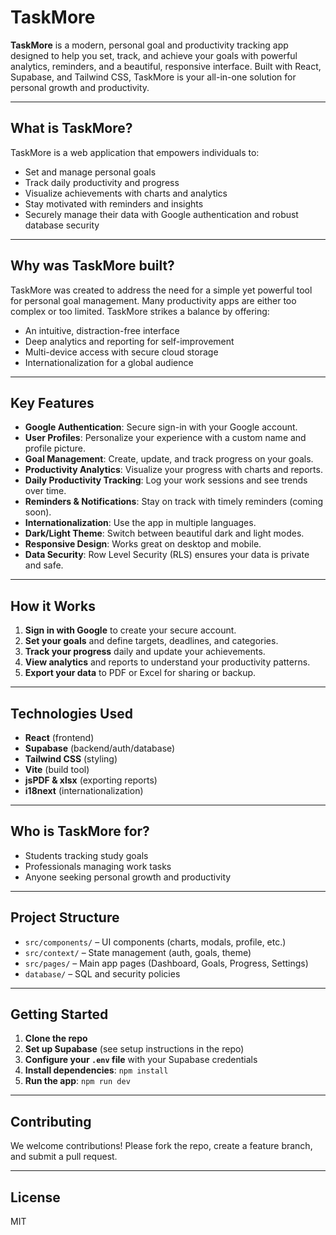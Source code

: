 # TaskMore

**TaskMore** is a modern, personal goal and productivity tracking app designed to help you set, track, and achieve your goals with powerful analytics, reminders, and a beautiful, responsive interface. Built with React, Supabase, and Tailwind CSS, TaskMore is your all-in-one solution for personal growth and productivity.

---

## What is TaskMore?

TaskMore is a web application that empowers individuals to:
- Set and manage personal goals
- Track daily productivity and progress
- Visualize achievements with charts and analytics
- Stay motivated with reminders and insights
- Securely manage their data with Google authentication and robust database security

---

## Why was TaskMore built?

TaskMore was created to address the need for a simple yet powerful tool for personal goal management. Many productivity apps are either too complex or too limited. TaskMore strikes a balance by offering:
- An intuitive, distraction-free interface
- Deep analytics and reporting for self-improvement
- Multi-device access with secure cloud storage
- Internationalization for a global audience

---

## Key Features

- **Google Authentication**: Secure sign-in with your Google account.
- **User Profiles**: Personalize your experience with a custom name and profile picture.
- **Goal Management**: Create, update, and track progress on your goals.
- **Productivity Analytics**: Visualize your progress with charts and reports.
- **Daily Productivity Tracking**: Log your work sessions and see trends over time.
- **Reminders & Notifications**: Stay on track with timely reminders (coming soon).
- **Internationalization**: Use the app in multiple languages.
- **Dark/Light Theme**: Switch between beautiful dark and light modes.
- **Responsive Design**: Works great on desktop and mobile.
- **Data Security**: Row Level Security (RLS) ensures your data is private and safe.

---

## How it Works

1. **Sign in with Google** to create your secure account.
2. **Set your goals** and define targets, deadlines, and categories.
3. **Track your progress** daily and update your achievements.
4. **View analytics** and reports to understand your productivity patterns.
5. **Export your data** to PDF or Excel for sharing or backup.

---

## Technologies Used

- **React** (frontend)
- **Supabase** (backend/auth/database)
- **Tailwind CSS** (styling)
- **Vite** (build tool)
- **jsPDF & xlsx** (exporting reports)
- **i18next** (internationalization)

---

## Who is TaskMore for?

- Students tracking study goals
- Professionals managing work tasks
- Anyone seeking personal growth and productivity

---

## Project Structure

- `src/components/` – UI components (charts, modals, profile, etc.)
- `src/context/` – State management (auth, goals, theme)
- `src/pages/` – Main app pages (Dashboard, Goals, Progress, Settings)
- `database/` – SQL and security policies

---

## Getting Started

1. **Clone the repo**
2. **Set up Supabase** (see setup instructions in the repo)
3. **Configure your `.env` file** with your Supabase credentials
4. **Install dependencies**: `npm install`
5. **Run the app**: `npm run dev`

---

## Contributing

We welcome contributions! Please fork the repo, create a feature branch, and submit a pull request.

---

## License

MIT 